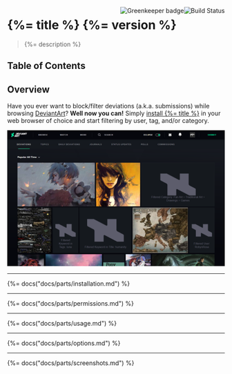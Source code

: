 [<img align="right" src="https://travis-ci.com/rthaut/deviantART-Filter.svg?branch=master" alt="Build Status"/>](https://travis-ci.com/rthaut/deviantART-Filter)
[<img align="right" src="https://badges.greenkeeper.io/rthaut/deviantART-Filter.svg" alt="Greenkeeper badge"/>](https://greenkeeper.io/)

# {%= title %} {%= version %}

> {%= description %}

## Table of Contents

<!-- toc -->

## Overview

Have you ever want to block/filter deviations (a.k.a. submissions) while browsing [DeviantArt](https://www.deviantart.com)? **Well now you can!** Simply [install {%= title %}](#installation) in your web browser of choice and start filtering by user, tag, and/or category.

![{%= title %} Promotional Image](https://raw.githubusercontent.com/rthaut/deviantART-Filter/master/screenshots/Promo.png)

* * *

{%= docs("docs/parts/installation.md") %}

* * *

{%= docs("docs/parts/permissions.md") %}

* * *

{%= docs("docs/parts/usage.md") %}

* * *

{%= docs("docs/parts/options.md") %}

* * *

{%= docs("docs/parts/screenshots.md") %}
